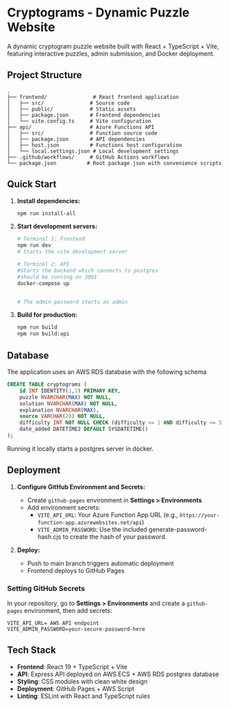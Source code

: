 # Cryptograms - Dynamic Puzzle Website

A dynamic cryptogram puzzle website built with React + TypeScript + Vite, featuring interactive puzzles, admin submission, and Docker deployment.

## Project Structure

```
.
├── frontend/               # React frontend application
│   ├── src/               # Source code
│   ├── public/            # Static assets
│   ├── package.json       # Frontend dependencies
│   └── vite.config.ts     # Vite configuration
├── api/                   # Azure Functions API
│   ├── src/               # Function source code
│   ├── package.json       # API dependencies
│   ├── host.json          # Functions host configuration
│   └── local.settings.json # Local development settings
├── .github/workflows/     # GitHub Actions workflows
└── package.json          # Root package.json with convenience scripts
```

## Quick Start

1. **Install dependencies:**
   ```bash
   npm run install-all
   ```

2. **Start development servers:**
   ```bash
   # Terminal 1: Frontend
   npm run dev
   # Starts the vite development server
   
   # Terminal 2: API
   #Starts the backend which connects to postgres 
   #should be running on 3001
   docker-compose up
   

   # The admin password starts as admin
   ```

3. **Build for production:**
   ```bash
   npm run build
   npm run build:api
   ```

## Database

The application uses an AWS RDS database with the following schema

```sql
CREATE TABLE cryptograms (
    id INT IDENTITY(1,1) PRIMARY KEY,
    puzzle NVARCHAR(MAX) NOT NULL,
    solution NVARCHAR(MAX) NOT NULL,
    explanation NVARCHAR(MAX),
    source VARCHAR(20) NOT NULL,
    difficulty INT NOT NULL CHECK (difficulty >= 1 AND difficulty <= 5),
    date_added DATETIME2 DEFAULT SYSDATETIME()
);
```

Running it locally starts a postgres server in docker.

## Deployment
1. **Configure GitHub Environment and Secrets:**
   - Create `github-pages` environment in **Settings > Environments**
   - Add environment secrets:
     - `VITE_API_URL`: Your Azure Function App URL (e.g., `https://your-function-app.azurewebsites.net/api`)
     - `VITE_ADMIN_PASSWORD`: Use the included generate-password-hash.cjs to create the hash of your password.

2. **Deploy:**
   - Push to main branch triggers automatic deployment
   - Frontend deploys to GitHub Pages


### Setting GitHub Secrets

In your repository, go to **Settings > Environments** and create a `github-pages` environment, then add secrets:

```
VITE_API_URL= AWS API endpoint
VITE_ADMIN_PASSWORD=your-secure-password-here
```

## Tech Stack

- **Frontend**: React 19 + TypeScript + Vite
- **API**: Express API deployed on AWS ECS + AWS RDS postgres database
- **Styling**: CSS modules with clean white design
- **Deployment**: GitHub Pages + AWS Script
- **Linting**: ESLint with React and TypeScript rules
